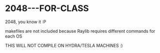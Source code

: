 # 2048---FOR-CLASS
2048, you know it :P

makefiles are not included because Raylib requires different commands for each OS

THIS WILL NOT COMPILE ON HYDRA/TESLA MACHINES :)
